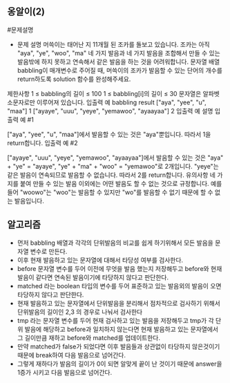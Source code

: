 ## 옹알이(2)
#문제설명
   - 문제 설명
머쓱이는 태어난 지 11개월 된 조카를 돌보고 있습니다. 조카는 아직 "aya", "ye", "woo", "ma" 네 가지 발음과 네 가지 발음을 조합해서 만들 수 있는 발음밖에 하지 못하고 연속해서 같은 발음을 하는 것을 어려워합니다. 문자열 배열 babbling이 매개변수로 주어질 때, 머쓱이의 조카가 발음할 수 있는 단어의 개수를 return하도록 solution 함수를 완성해주세요.

제한사항
1 ≤ babbling의 길이 ≤ 100
1 ≤ babbling[i]의 길이 ≤ 30
문자열은 알파벳 소문자로만 이루어져 있습니다.
입출력 예
babbling	result
["aya", "yee", "u", "maa"]	1
["ayaye", "uuu", "yeye", "yemawoo", "ayaayaa"]	2
입출력 예 설명
입출력 예 #1

["aya", "yee", "u", "maa"]에서 발음할 수 있는 것은 "aya"뿐입니다. 따라서 1을 return합니다.
입출력 예 #2

["ayaye", "uuu", "yeye", "yemawoo", "ayaayaa"]에서 발음할 수 있는 것은 "aya" + "ye" = "ayaye", "ye" + "ma" + "woo" = "yemawoo"로 2개입니다. "yeye"는 같은 발음이 연속되므로 발음할 수 없습니다. 따라서 2를 return합니다.
유의사항
네 가지를 붙여 만들 수 있는 발음 이외에는 어떤 발음도 할 수 없는 것으로 규정합니다. 예를 들어 "woowo"는 "woo"는 발음할 수 있지만 "wo"를 발음할 수 없기 때문에 할 수 없는 발음입니다.
## 알고리즘

   - 먼저 babbling 배열과 각각의 단위발음의 비교를 쉽게 하기위해서 모든 발음을 문자열 변수로 만든다.
   - 이후 현재 발음하고 있는 문자열에 대해서 타당성 여부를 검사한다.
   - before 문자열 변수를 두어 이전에 무엇을 발음 했는지 저장해두고 before와 현재 발음이 같다면 연속된 발음이기에 타당하지 않다고 판단한다.
   - matched 라는 boolean 타입의 변수를 두어 표준하고 있는 발음외의 발음이 오면 타당하지 않다고 판단한다.
   - 현재 발음하고 있는 문자열에서 단위발음을 분리해서 점차적으로 검사하기 위해서 단위발음의 길이인 2,3 의 경우로 나눠서 검사한다
   - tmp 라는 문자열 변수를 두어 현재 검사하고 있는 발음을 저장해두고 tmp가 각 단위 발음에 해당하고 before과 일치하지 않는다면 현재 발음하고 있는 문자열에서 그 길이만큼 재하고 before와 matched를 업데이트한다.
   - 만약 matched가 false가 되었다면 이후 발음들과 상관없이 타당하지 않은것이기 때문에 break하여 다음 발음으로 넘어간다.
   - 그렇게 재하다가 발음의 길이가 0이 되면 알맞게 끝이 난 것이기 때문에 answer을 1증가 시키고 다음 발음으로 넘어간다.
